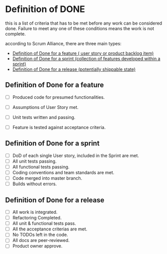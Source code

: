 # Definition of DONE

this is a list of criteria that has to be met before any work can be considered done. Failure to meet any one of these conditions means the work is not complete.

according to Scrum Alliance, there are three main types:
- [Definition of Done for a feature ( user story or product backlog item)](#definition-of-done-for-a-feature)
- [Definition of Done for a sprint (collection of features developed within a sprint)](#definition-of-done-for-a-sprint)
- [Definition of Done for a release (potentially shippable state)](#definition-of-done-for-a-release)

## Definition of Done for a feature
- [ ] Produced code for presumed functionalities.

- [ ] Assumptions of User Story met.

- [ ] Unit tests written and passing.

- [ ] Feature is tested against acceptance criteria.

##  Definition of Done for a sprint
- [ ] DoD of each single User story, included in the Sprint are met.
- [ ] All unit tests passing.
- [ ] All functional tests passing.
- [ ] Coding conventions and team standards are met.
- [ ] Code merged into master branch.
- [ ] Builds without errors.

## Definition of Done for a release
- [ ] All work is integrated.
- [ ] Refactoring Completed.
- [ ] All unit & functional tests pass.
- [ ] All the acceptance criterias are met.
- [ ] No TODOs left in the code.
- [ ] All docs are peer-reviewed.
- [ ] Product owner approve.
